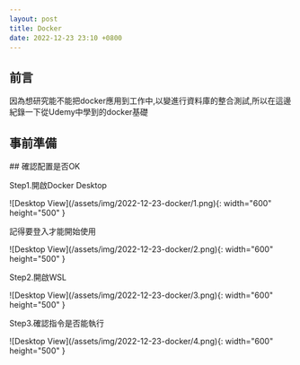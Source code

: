 ```yaml
---
layout: post
title: Docker
date: 2022-12-23 23:10 +0800
---
```


## 前言
因為想研究能不能把docker應用到工作中,以變進行資料庫的整合測試,所以在這邊紀錄一下從Udemy中學到的docker基礎

<!-- 這句看不見，一句話的註解 -->
## 事前準備
<p></p>
<p></p>
<p></p>
<p></p>
## 確認配置是否OK
<p>Step1.開啟Docker Desktop</p>
![Desktop View](/assets/img/2022-12-23-docker/1.png){: width="600" height="500" }
<p>記得要登入才能開始使用</p>
![Desktop View](/assets/img/2022-12-23-docker/2.png){: width="600" height="500" }
<p>Step2.開啟WSL</p>
![Desktop View](/assets/img/2022-12-23-docker/3.png){: width="600" height="500" }
<p>Step3.確認指令是否能執行</p>
![Desktop View](/assets/img/2022-12-23-docker/4.png){: width="600" height="500" }
<script  type='text/javascript' src=''>

     docker version

<p>備註:WSL在Windows檔案位置可以從以下位置取得</p>
![Desktop View](/assets/img/2022-12-23-docker/38.png){: width="600" height="500" }
<script  type='text/javascript' src=''>

     \\wsl$


WSL的Root在Windows的實體位置如下
![Desktop View](/assets/img/2022-12-23-docker/39.png){: width="600" height="500" }
<script  type='text/javascript' src=''>

    \\wsl.localhost\Ubuntu\root


## 簡單建立一個Image
<p>手動建立Dockerfile</p>
<p>注意:不用打附檔名,內容大致上像這樣</p>
![Desktop View](/assets/img/2022-12-23-docker/13.png){: width="100" height="100" }
<p>Windows CMD到Dockerfile的目錄底下使用以下指令就能開始建立Image了</p>
![Desktop View](/assets/img/2022-12-23-docker/14.png){: width="600" height="200" }
<script  type='text/javascript' src=''>

    docker build .

<p>WSL中啟動剛剛建立的Image</p>
![Desktop View](/assets/img/2022-12-23-docker/15.png){: width="600" height="200" }
<script  type='text/javascript' src=''>

     docker run


<p>可以使用指令自定義要Run的名稱, 這樣就不用打如上圖一樣的編碼</p>
備註「-t」之後接的是自定義名稱
<script  type='text/javascript' src=''>

    docker build -t demo .


接著使用以下指令就行了
<script  type='text/javascript' src=''>

    docker run demo 


## hello-world
建立hello-world映像檔
<script  type='text/javascript' src=''>
    docker run hello-world


## 使用docker容器,運行node.js Server
新增一個index.js檔,其內容為Hello World字串的網頁
<script  type='text/javascript' src=''>

    const express = require('express');
    const app = express();
    app.get('/', (req, res) => {res.send('Hello World');});
    app.listen(5050, () => {console.log('監聽5050 Port');});

新增package.json
<script  type='text/javascript' src=''>

    {
      "dependencies": {
        "express": "*"
      },
      "scripts": {
        "start": "node index.js"
      }
    }


<p>建立Dockerfile,其內容</p>
備註:COPY 是為了將同一個目錄下的index.js和package.json複製到容器中,這樣才能順利運行
<script  type='text/javascript' src=''>

    FROM node:14-alpine
    COPY ./ ./
    RUN npm install
    CMD ["npm", "start"]


<p>Windows CMD 建立容器指令</p>
<p>為了方便我在這裡將容器名稱取為test</p>
![Desktop View](/assets/img/2022-12-23-docker/16.png){: width="600" height="200" }
<script  type='text/javascript' src=''>

    docker build  -t test .


<p>啟動容器,Mapping Port號</p>
<p>可以把啟動的容器,想像成一個虛擬機,虛擬機裡面的Port與外部電腦的Port都使獨立的,所以要Mapping</p>
![Desktop View](/assets/img/2022-12-23-docker/17.png){: width="600" height="200" }
<script  type='text/javascript' src=''>

    docker run -p 5050:8080 test


<p>Mapping的關聯性</p>
![Desktop View](/assets/img/2022-12-23-docker/18.png){: width="600" height="200" }

### 跳出監聽狀態

![Desktop View](/assets/img/2022-12-23-docker/40.png){: width="600" height="200" }


## 使用docker容器,運行MSSQL
<p>在微軟提供的網站下載bak,進行DEMO</p>
![Desktop View](/assets/img/2022-12-23-docker/19.png){: width="600" height="500" }
### Windows作業系統下,還原bak的方式
<p>右鍵,還原資料庫</p>
![Desktop View](/assets/img/2022-12-23-docker/20.png){: width="300" height="400" }
<p>因為是從微軟官網下載的Bak,所以我從裝置中,選取檔案</p>
![Desktop View](/assets/img/2022-12-23-docker/21.png){: width="300" height="400" }
![Desktop View](/assets/img/2022-12-23-docker/22.png){: width="300" height="400" }
![Desktop View](/assets/img/2022-12-23-docker/23.png){: width="300" height="400" }
![Desktop View](/assets/img/2022-12-23-docker/24.png){: width="300" height="400" }

### docker容器,建立MSSQL
<p>Windows環境下,最高權限開啟PowerShell</p>
![Desktop View](/assets/img/2022-12-23-docker/25.png){: width="300" height="400" }
<p>使用指令在docker環境中下載MSSQL</p>
![Desktop View](/assets/img/2022-12-23-docker/26.png){: width="800" height="600" }
<script  type='text/javascript' src=''>

    docker pull mcr.microsoft.com/mssql/server:2019-latest

<p>建立MSSQL的連線設定</p>
<p>如附圖資訊  帳號:SA 密碼:<YourStrong!Passw0rd></p>
![Desktop View](/assets/img/2022-12-23-docker/27.png){: width="800" height="600" }
<script  type='text/javascript' src=''>

    docker run -e "ACCEPT_EULA=Y" -e "MSSQL_SA_PASSWORD=<YourStrong!Passw0rd>" `
       --name "sql1" -p 1401:1433 `
       -v sql1data:/var/opt/mssql `
       -d mcr.microsoft.com/mssql/server:2019-latest


<p>確認Docker的運行作態 from PowerShell command</p>
![Desktop View](/assets/img/2022-12-23-docker/28.png){: width="800" height="600" }
<p>確認Docker的運行作態 from Docker Desktop</p>
![Desktop View](/assets/img/2022-12-23-docker/29.png){: width="800" height="600" }
<p>測試在Windows環境下,能否登入剛剛建立的MSSQL</p>
![Desktop View](/assets/img/2022-12-23-docker/30.png){: width="800" height="600" }


### docker容器,還原bak
<p>使用指令把bak複製到docker環境中</p>
![Desktop View](/assets/img/2022-12-23-docker/31.png){: width="800" height="600" }
<script  type='text/javascript' src=''>

    docker cp 'E:\\WideWorldImporters-Full.bak' sql1:/var/opt/mssql

<p>確認是否複製成功</p>
<p>其一:直接在外層下Command</p>
<p>確認bak的資訊</p>
![Desktop View](/assets/img/2022-12-23-docker/32.png){: width="800" height="600" }
<script  type='text/javascript' src=''>

    docker exec -it sql1 /opt/mssql-tools/bin/sqlcmd -S localhost `
    -U SA -P "<YourStrong!Passw0rd>" `
    -Q "RESTORE FILELISTONLY FROM DISK = '/var/opt/mssql/WideWorldImporters-Full.bak'"

<p>其二:進入Docker環境中確認</p>
<p>確認運行中的Docker MSSQL的ID</p>
![Desktop View](/assets/img/2022-12-23-docker/33.png){: width="800" height="600" }
<script  type='text/javascript' src=''>

    docker exec -it 5277be57cfaf sh



<p>進入其環境中</p>
![Desktop View](/assets/img/2022-12-23-docker/34.png){: width="800" height="600" }
<script  type='text/javascript' src=''>

    docker ps -a

<p>確認bak的資訊</p>
![Desktop View](/assets/img/2022-12-23-docker/35.png){: width="800" height="600" }
<script  type='text/javascript' src=''>

    /opt/mssql-tools/bin/sqlcmd -S localhost -U SA -P "<YourStrong!Passw0rd>" -Q 'restore filelistonly from disk = "/var/opt/mssql/WideWorldImporters-Full.bak"' | tr -s ' ' | cut -d ' ' -f 1-2 


<p>還原bak</p>
![Desktop View](/assets/img/2022-12-23-docker/36.png){: width="800" height="600" }
<script  type='text/javascript' src=''>

     docker exec -it sql1 /opt/mssql-tools/bin/sqlcmd `
       -S localhost -U SA -P "<YourStrong!Passw0rd>" `
       -Q "RESTORE DATABASE WideWorldImporters FROM DISK = '/var/opt/mssql/WideWorldImporters-Full.bak' WITH MOVE 'WWI_Primary' TO '/var/opt/mssql/data/WideWorldImporters.mdf', MOVE 'WWI_UserData' TO '/var/opt/mssql/data/WideWorldImporters_userdata.ndf', MOVE 'WWI_Log' TO '/var/opt/mssql/data/WideWorldImporters.ldf', MOVE 'WWI_InMemory_Data_1' TO '/var/opt/mssql/data/WideWorldImporters_InMemory_Data_1'"

<p>檢查還原結果</p>
<p>重新整理MSSQL資料庫,確認WideWorldImporters有還原上去了</p>
![Desktop View](/assets/img/2022-12-23-docker/37.png){: width="800" height="600" }
### 參考至微軟官網
[https://learn.microsoft.com/zh-tw/sql/linux/tutorial-restore-backup-in-sql-server-container?view=sql-server-ver16](https://learn.microsoft.com/zh-tw/sql/linux/tutorial-restore-backup-in-sql-server-container?view=sql-server-ver16)

## 使用Docker容器,運行.NET專案

### 建立.NET專案

### 發布

### 建立 Dockerfile

### 參考至微軟官網
[https://learn.microsoft.com/zh-tw/dotnet/core/docker/build-container?tabs=windows](https://learn.microsoft.com/zh-tw/dotnet/core/docker/build-container?tabs=windows)

## 參考指令

### 列出執行WSL時,曾建立過的所有docker容器
![Desktop View](/assets/img/2022-12-23-docker/5.png){: width="600" height="500" }
<script  type='text/javascript' src=''>

    docker ps --all


### 列出執行中的容器
![Desktop View](/assets/img/2022-12-23-docker/34.png){: width="800" height="600" }
<script  type='text/javascript' src=''>

    docker ps -a

### 刪除docker容器
![Desktop View](/assets/img/2022-12-23-docker/6.png){: width="600" height="500" }
<script  type='text/javascript' src=''>

    docker system prune

### 顯示Log
<p>建立新容器並給命令</p>
![Desktop View](/assets/img/2022-12-23-docker/7.png){: width="600" height="200" }
<script  type='text/javascript' src=''>

    docker create busybox echo Hello

<p>啟動容器</p>
![Desktop View](/assets/img/2022-12-23-docker/8.png){: width="600" height="200" }
<script  type='text/javascript' src=''>

    docker start

<p>調用Logs,查看曾發過的命令,因為在creat時輸出Hello,所以Logs會顯示Hello</p>
![Desktop View](/assets/img/2022-12-23-docker/9.png){: width="600" height="200" }
<script  type='text/javascript' src=''>

    docker logs


### 停止運作中的docker容器
<p>先用docker ps找出要停止的容器ID,再使用Stop指令</p>
![Desktop View](/assets/img/2022-12-23-docker/10.png){: width="600" height="200" }
<script  type='text/javascript' src=''>

    docker stop

<p>先用docker ps找出要停止的容器ID,再使用Kill指令</p>
![Desktop View](/assets/img/2022-12-23-docker/11.png){: width="600" height="200" }
<script  type='text/javascript' src=''>

    docker kill

重新進入正在運行的docker容器中
備註1:Ctrl+D可以退出該模式
備註2:sh代表shell,可以理解成使用cmd指令的方式
![Desktop View](/assets/img/2022-12-23-docker/12.png){: width="600" height="200" }
<script  type='text/javascript' src=''>

    docker exec -it 8996a9e964ac sh


## 其餘參考
[Docker.DotNet的GitHub](https://github.com/dotnet/Docker.DotNet)  
[Docker.DotNet的參考Blog](https://blog.dangl.me/archive/running-sql-server-integration-tests-in-net-core-projects-via-docker/)

